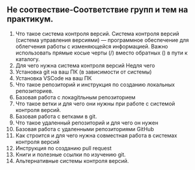 ## Не соотвествие-Соответствие групп и тем на практикум.

1. Что такое система контроля версий.
Система контроля версий (система управления версиями) — программное обеспечение для облегчения работы с изменяющейся информацией.
Важно использовать прямые косые черты (/) вместо обратных (\) в пути к каталогу.
2. Для чего нужна система контроля версий
Недля чего
3. Установка git на ваш ПК (в зависимости от системы)
4. Установка VSCode на ваш ПК
5. Что такое репозиторий и инструкция по созданию локальных репозиториев.
6. Базовая работа с локаgitльным репозиторием
7. Что такое ветки и для чего они нужны при работе с системой контроля версий.
8. Базовая работа с ветками в git.
9. Что такое удаленный репозиторий и для чего он нужен
10. Базовая работа с удаленными репозиториями GitHub
11. Как строится и для чего нужна совместная работа в системах контроля версий
12. Инструкция по созданию pull request
13. Книги и полезные ссылки по изучению git.
14. Альтернативные системы контроля версий.
